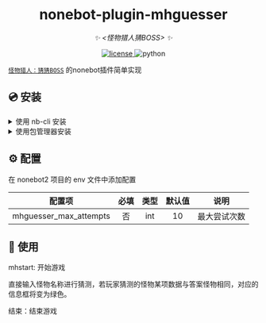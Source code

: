 <div align="center">

# nonebot-plugin-mhguesser

_✨ <怪物猎人猜BOSS> ✨_


<a href="./LICENSE">
    <img src="https://img.shields.io/github/license/Proito666/nonebot-plugin-mhguesser" alt="license">
</a>
<img src="https://img.shields.io/badge/python-3.9+-blue.svg" alt="python">
</div>


 [`怪物猎人：猜猜BOSS`](https://mhguesser.netlify.app/) 的nonebot插件简单实现

## 💿 安装
<details>
<summary>使用 nb-cli 安装</summary>
在 nonebot2 项目的根目录下打开命令行, 输入以下指令即可安装

    nb plugin install nonebot-plugin-mhguesser

</details>

<details>
<summary>使用包管理器安装</summary>
在 nonebot2 项目的插件目录下, 打开命令行, 根据你使用的包管理器, 输入相应的安装命令

<details>
<summary>pip</summary>

    pip install nonebot-plugin-mhguesser
</details>
<details>
<summary>pdm</summary>

    pdm add nonebot-plugin-mhguesser
</details>
<details>
<summary>poetry</summary>

    poetry add nonebot-plugin-mhguesser
</details>
<details>
<summary>conda</summary>

    conda install nonebot-plugin-mhguesser
</details>

打开 nonebot2 项目根目录下的 `pyproject.toml` 文件, 在 `[tool.nonebot]` 部分追加写入

    plugins = ["nonebot_plugin_mhguesser"]

</details>

## ⚙️ 配置

在 nonebot2 项目的 env 文件中添加配置

| 配置项 | 必填 | 类型 | 默认值 | 说明 |
|:-----:|:----:|:----:|:----:|:----:|
| mhguesser_max_attempts | 否 | int | 10 | 最大尝试次数 |

## 🎉 使用
mhstart: 开始游戏

直接输入怪物名称进行猜测，若玩家猜测的怪物某项数据与答案怪物相同，对应的信息框将变为绿色。

结束：结束游戏


